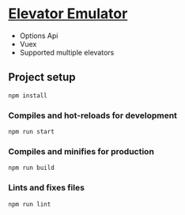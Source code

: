 # [Elevator Emulator](https://true-conf-tech-elevator-vuex.vercel.app/)

- Options Api
- Vuex
- Supported multiple elevators

## Project setup
```
npm install
```

### Compiles and hot-reloads for development
```
npm run start
```

### Compiles and minifies for production
```
npm run build
```

### Lints and fixes files
```
npm run lint
```
